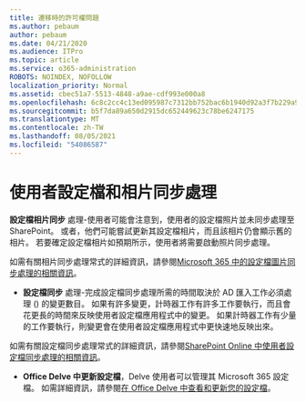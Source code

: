 ```yaml
---
title: 遷移時的許可權問題
ms.author: pebaum
author: pebaum
ms.date: 04/21/2020
ms.audience: ITPro
ms.topic: article
ms.service: o365-administration
ROBOTS: NOINDEX, NOFOLLOW
localization_priority: Normal
ms.assetid: cbec51a7-5513-4848-a9ae-cdf993e000a8
ms.openlocfilehash: 6c8c2cc4c13ed095987c7312bb752bac6b1940d92a3f7b229a99787273cb4883
ms.sourcegitcommit: b5f7da89a650d2915dc652449623c78be6247175
ms.translationtype: MT
ms.contentlocale: zh-TW
ms.lasthandoff: 08/05/2021
ms.locfileid: "54086587"
---
```

# <a name="user-profile-and-photo-synchronization"></a>使用者設定檔和相片同步處理

 **設定檔相片同步** 處理-使用者可能會注意到，使用者的設定檔照片並未同步處理至 SharePoint。 或者，他們可能嘗試更新其設定檔相片，而且該相片仍會顯示舊的相片。 若要確定設定檔相片如預期所示，使用者將需要啟動照片同步處理。 
  
如需有關相片同步處理常式的詳細資訊，請參閱[Microsoft 365 中的設定檔圖片同步處理的相關資訊](https://go.microsoft.com/fwlink/?linkid=2022634)。
  
- **設定檔同步** 處理-完成設定檔同步處理所需的時間取決於 AD 匯入工作必須處理 () 的變更數目。 如果有許多變更，計時器工作有許多工作要執行，而且會花更長的時間來反映使用者設定檔應用程式中的變更。 如果計時器工作有少量的工作要執行，則變更會在使用者設定檔應用程式中更快速地反映出來。 
  
如需有關設定檔同步處理常式的詳細資訊，請參閱[SharePoint Online 中使用者設定檔同步處理的相關資訊](https://go.microsoft.com/fwlink/?linkid=2022639)。
    
- **Office Delve 中更新設定檔**，Delve 使用者可以管理其 Microsoft 365 設定檔。 如需詳細資訊，請參閱[在 Office Delve 中查看和更新您的設定檔](https://support.office.com/article/View-and-update-your-profile-in-Office-Delve-4e84343b-eedf-45a1-aeb9-8627ccca14ba)。
    

